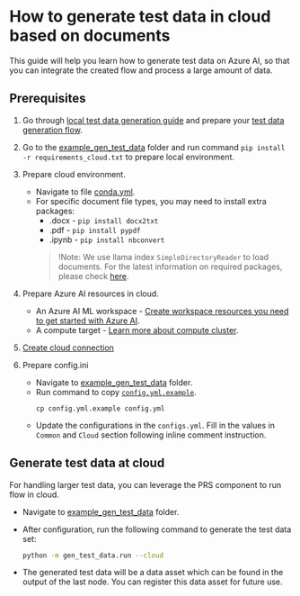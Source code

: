 # How to generate test data in cloud based on documents
This guide will help you learn how to generate test data on Azure AI, so that you can integrate the created flow and process a large amount of data.


## Prerequisites

1. Go through [local test data generation guide](https://github.com/microsoft/promptflow/blob/6f08f091041c32c6e1cbe3d386c734ba8000867e/docs/how-to-guides/generate-test-data.md) and prepare your [test data generation flow](https://github.com/microsoft/promptflow/blob/6f08f091041c32c6e1cbe3d386c734ba8000867e/examples/gen_test_data/gen_test_data/generate_test_data_flow/).
2. Go to the [example_gen_test_data](https://github.com/microsoft/promptflow/blob/6f08f091041c32c6e1cbe3d386c734ba8000867e/examples/gen_test_data) folder and run command `pip install -r requirements_cloud.txt` to prepare local environment.
3. Prepare cloud environment.
    - Navigate to file [conda.yml](https://github.com/microsoft/promptflow/blob/6f08f091041c32c6e1cbe3d386c734ba8000867e/examples/gen_test_data/conda.yml).
    - For specific document file types, you may need to install extra packages:
      - .docx - `pip install docx2txt`
      - .pdf - `pip install pypdf`
      - .ipynb - `pip install nbconvert`
      > !Note: We use llama index `SimpleDirectoryReader` to load documents. For the latest information on required packages, please check [here](https://docs.llamaindex.ai/en/stable/examples/data_connectors/simple_directory_reader.html).

4. Prepare Azure AI resources in cloud.
    - An Azure AI ML workspace - [Create workspace resources you need to get started with Azure AI](https://learn.microsoft.com/en-us/azure/machine-learning/quickstart-create-resources?view=azureml-api-2).
    - A compute target - [Learn more about compute cluster](https://learn.microsoft.com/en-us/azure/machine-learning/concept-compute-target?view=azureml-api-2).
5. [Create cloud connection](https://microsoft.github.io/promptflow/cloud/azureai/quick-start/index.html#create-necessary-connections)

6. Prepare config.ini
    - Navigate to [example_gen_test_data](https://github.com/microsoft/promptflow/blob/6f08f091041c32c6e1cbe3d386c734ba8000867e/examples/gen_test_data) folder.
    - Run command to copy [`config.yml.example`](https://github.com/microsoft/promptflow/blob/6f08f091041c32c6e1cbe3d386c734ba8000867e/examples/gen_test_data/config.yml.example).
        ```
        cp config.yml.example config.yml
        ```
    - Update the configurations in the `configs.yml`. Fill in the values in `Common` and `Cloud` section following inline comment instruction.


## Generate test data at cloud
For handling larger test data, you can leverage the PRS component to run flow in cloud.
- Navigate to [example_gen_test_data](https://github.com/microsoft/promptflow/blob/6f08f091041c32c6e1cbe3d386c734ba8000867e/examples/gen_test_data) folder.
- After configuration, run the following command to generate the test data set:
  ```bash
  python -m gen_test_data.run --cloud
  ``` 
  
- The generated test data will be a data asset which can be found in the output of the last node. You can register this data asset for future use.
